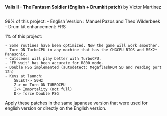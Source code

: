 **Valis II -  The Fantasm Soldier (English + Drumkit patch)**
by Victor Martinez
##

99% of this project:
	- English Version :  Manuel Pazos and Theo Wilderbeek
	- Drum kit enhancement: FRS


1% of this project:

  	- Some routines have been optimized. Now the game will work smoother.
 	- Turn ON TurboCPU in any machine that has the CHGCPU BIOS and MSX2+ Panasonic.
 	- Cutscenes will play better with TurboCPU.
 	- "FM wait" has been accurate for R800 mode.
 	- Double PSG implemented (autodetect: MegaflashROM SD and reading port 12h)
 	- Keys at launch:  
		SELECT-> 50Hz
		Z-> no Turn ON TURBOCPU
		I-> Immortality (not full)
		D-> force Double PSG

Apply these patches in the same japanese version that were used for english version or directly on the English version.
